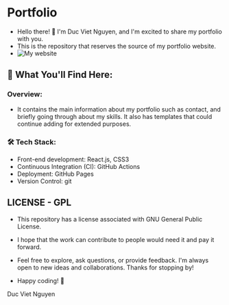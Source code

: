 # Portfolio
* Hello there! 👋 I'm Duc Viet Nguyen, and I'm excited to share my portfolio with you. 
* This is the repository that reserves the source of my portfolio website. 
* ![My website](https://deannguyen1910.github.io/portfolio/)

## 🚀 What You'll Find Here:
### Overview:
* It contains the main information about my portfolio such as contact, and briefly going through about my skills. It also has templates that could continue adding for extended purposes.

### 🛠️ Tech Stack: 
* Front-end development: React.js, CSS3
* Continuous Integration (CI): GitHub Actions
* Deployment: GitHub Pages
* Version Control: git

## LICENSE - GPL
* This repository has a license associated with GNU General Public License. 
* I hope that the work can contribute to people would need it and pay it forward.
* Feel free to explore, ask questions, or provide feedback. I'm always open to new ideas and collaborations. Thanks for stopping by!

* Happy coding! 🚀

Duc Viet Nguyen